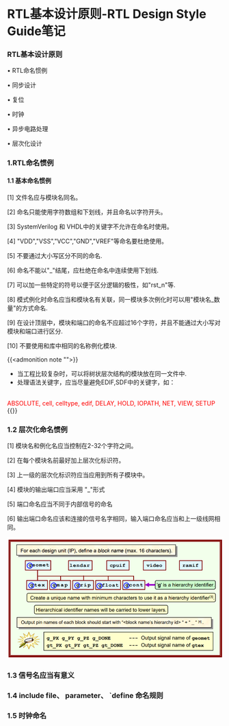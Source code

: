 # RTL基本设计原则-RTL Design Style Guide笔记


### RTL基本设计原则
&bull; RTL命名惯例

&bull; 同步设计

&bull; 复位

&bull; 时钟

&bull; 异步电路处理

&bull; 层次化设计


### 1.RTL命名惯例

#### 1.1 基本命名惯例

[1] 文件名应与模块名同名。

[2] 命名只能使用字符数组和下划线，并且命名以字符开头。

[3] SystemVerilog 和 VHDL中的关键字不允许在命名时使用。

[4] "VDD","VSS","VCC","GND","VREF"等命名要杜绝使用。

[5] 不要通过大小写区分不同的命名.

[6] 命名不能以"_"结尾，应杜绝在命名中连续使用下划线.

[7] 可以加一些特定的符号以便于区分逻辑的极性，如"rst_n"等.

[8] 模式例化时命名应当和模块名有关联，同一模块多次例化时可以用"模块名_数量"的方式命名.

[9] 在设计顶层中，模块和端口的命名不应超过16个字符，并且不能通过大小写对模块和端口进行区分.

[10] 不要使用和库中相同的名称例化模块.

{{<admonition note "">}}
* 当工程比较复杂时，可以将树状层次结构的模块放在同一文件中.
* 处理语法关键字，应当尽量避免EDIF,SDF中的关键字，如：
<br>
    <font color=red>ABSOLUTE, cell, celltype, edif, DELAY, HOLD, IOPATH, NET, VIEW, SETUP</font>
{{</admonition>}}
<br>

### 1.2 层次化命名惯例

[1] 模块名和例化名应当控制在2-32个字符之间。

[2] 在每个模块名前最好加上层次化标识符。

[3] 上一级的层次化标识符应当应用到所有子模块中。

[4] 模块的输出端口应当采用 "<hierarchy identification character>_<xxxx>"形式

[5] 端口命名应当不同于内部信号的命名

[6] 输出端口命名应该和连接的信号名字相同，输入端口命名应当和上一级线网相同。

!["hierarchy_naming"](/images/RTL_DESIGN_STYLE/naming.png)

### 1.3 信号名应当有意义


### 1.4 include file、 parameter、 `define 命名规则


### 1.5 时钟命名




